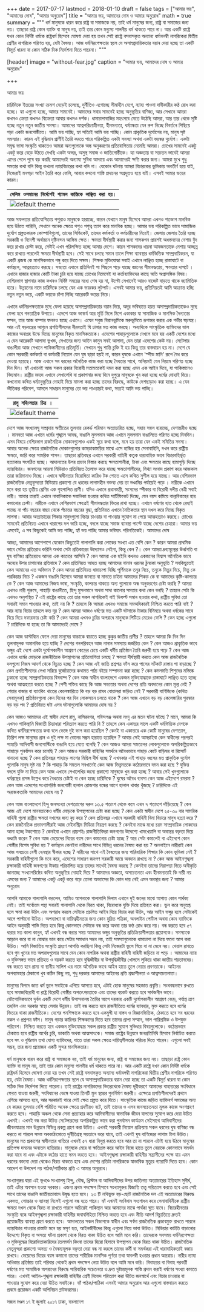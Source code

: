 +++
date = 2017-07-17
lastmod = 2018-01-10
draft = false
tags = ["আমার ভয়", "আমাদের দোষ", "আমার অনুরোধ"]
title = "আমার ভয়, আমাদের দোষ ও আমার অনুরোধ"
math = true
summary = """
ধর্ম মানুষকে ধারন করে রাষ্ট্র বা সমাজকে নয়, তাই ধর্ম মানুষের জন্য, রাষ্ট্র বা সমাজের জন্য নয়। তাছাড়া রাষ্ট্র কোন ব্যাক্তি বা মানুষ নয়, তাই তার কোন মন্যুস্য পালনীয় ধর্ম থাকতে পারে না। আর একটি রাষ্ট্রে যখন কোন নির্দিষ্ট ধর্মকে রাষ্ট্রধর্ম হিসেবে ঘোষণা দেয়া হয় তখন সেই রাষ্ট্রে বসবাসকৃত অন্যান্য ধর্মাবলম্বী নাগরিকেরা দ্বিতীয় শ্রেণীর নাগরিকে পরিণত হয়, যেটা বৈষম্য। আজ ধর্মনিরপেক্ষতার স্থলে যে অসাম্প্রদায়িকতার বয়ান দেয়া হচ্ছে তা একটি বিমূর্ত ধারনা যা কোন সঠিক দিক নির্দেশনা দিতে পারেনা। 
"""

[header]
image = "without-fear.jpg"
caption = "আমার ভয়, আমাদের দোষ ও আমার অনুরোধ"

+++

আমার ভয়

চারিদিকে ইতরের সংখ্যা ক্রমশ বেড়েই চলেছে, দুর্নীতিও এগোচ্ছে সীমাহীন বেগে, ন্যায্য পাওনা দাবীকারীর কণ্ঠ রোধ করা হচ্ছে। হ্যা এগুলো হচ্ছে, আমার সামনেই। আমাদের সবার সামনেই হচ্ছে অনুভূতির বাণিজ্য, আর সেখানে আমরা কখনও ক্রেতা কখনও বিক্রেতা আবার কখনও দর্শক। ধামাচাপাবাজির মহৎসবে মেতে উঠেছি আমরা, আর তার থেকে সৃষ্টি হচ্ছে নতুন নতুন জাতীয় সমস্যা। আমাদের আত্নপরিচয়হীনতা, হীনমন্যতা, ধর্ম্যান্ধতা যেন রুপ নিচ্ছে বিবর্তনে পিছিয়ে পড়া একটা জনগোষ্ঠীতে। আমি ভয় পাচ্ছি, হ্যা সত্যিই আমি ভয় পাচ্ছি। কোন প্রাকৃতিক দুর্যোগের নয়, মানুষ সৃষ্ট সমস্যার। কারন এই বুদ্ধিমান প্রাণীই তৈরি করতে পারে পরিকল্পিত একটা সমস্যা অথবা একটা ভয়ঙ্কর দুর্যোগ। একটা সমৃদ্ধ ভাষা সংস্কৃতি থাকতেও আমরা অন্যগুলোকে অন্ধ অনুকরণের প্রতিযোগিতায় নেমেছি আমরা। চোখের সামনেই একটু একটু করে বেড়ে উঠতে দেখছি একটা অভদ্র, অসুস্থ সমাজ ও জাতিগোষ্ঠীকে। হ্যা অজ্ঞতায় বা সচেতন ভাবেই আমরা এদের পেলে পুষে বড় করছি আমাদেরই অন্যায্য সুবিধা আদায়ে এবং আমাদেরই ক্ষতি করার জন্য। আমরা মুখে শুধু সমতার কথা বলি কিন্তু কখনো ন্যায়বিচারের কথা বলি না। যেকোন ঘটনায় আমরা বিচারকের ভুমিকায় অবতীর্ণ হয়ে যাই, নিজেরাই মনগড়া আইন তৈরি করে ফেলি, আবার কখনো শাস্তি প্রদানের অগ্রদুতও হয়ে যাই। এসবই আমার ভয়ের কারন।

| `সেলিম ওসমানের নির্দেশেই শ্যামল কান্তিকে লাঞ্ছিত করা হয়।` |
| --- |
| ![default theme](https://bn.sajal.info/img/shyamal.jpg)| 

আজ সফলতার প্রতিযোগিতায় পশুরাও মানুষকে হারাচ্ছে, কারন যেখানে মানুষ হিসেবে আমরা এখনও শতভাগ মানবিক হয়ে উঠতে পারিনি, সেখানে অনেক ক্ষেত্রে পশুও পশুত্ব ত্যাগ করে মানবিক হচ্ছে। আমার ভয় পরিকল্পিত ভাবে সামাজিক দুর্যোগ প্রস্তুতকারক কোম্পানিগুলো, তাদের সিন্ডিকেট, তাদের কর্মকর্তা ও কর্মচারীদের নিয়েই। জেলায় জেলায় তৈরি হচ্ছে সরকারী ও বিদেশী অর্থায়নে দৃষ্টিনন্দন আফিম ক্ষেত। ক্ষমতা দীর্ঘস্থায়ী করার জন্য শাসকগন প্রায়শই অধস্তনদের নেশায় বুঁদ করে রাখার চেস্টা করে, সেটাই এখন পরিলক্ষিত হচ্ছে আমার দেশে। কারন শাসকদের ধারনা আমজনতাকে নেশায় আচ্ছন্ন করে রাখতে পারলেই ক্ষমতা দীর্ঘস্থায়ী হবে। সেই সাথে চলছে সমান তালে শিক্ষা ব্যাবস্থার ধর্মভিত্তিক সাম্প্রদায়িকরন, যা একটি প্রজন্ম কে মানসিকভাবে পঙ্গু করে দিতে সক্ষম। শিক্ষক মুক্তিযোদ্ধা সবাই এখানে লাঞ্ছিত হচ্ছে রাস্তাঘাটে বা কর্মস্থলে, আত্নহত্যাও করছে। সভ্যতা এখানে প্রতিদিনই পা পিছলে পড়ে যাচ্ছে জ্ঞানের সীমাবদ্ধতায়, ক্ষমতার দাপটে । এখানে হাজার হাজার কোটি টাকা চুরি হয়ে যাচ্ছে চোখের নিমেষেই যা কর্তাব্যাক্তিদের কাছে অতি অপ্রাসঙ্গিক বিষয়। বেশিরভাগ স্থাপনার কাজ কখনও নির্দিষ্ট সময়ের মধ্যে শেষ হয় না, উল্টো সেখানেই আরও বাজেট বাড়তে থাকে জ্যামিতিক হারে। উন্নয়নের নামে চারিদিকে চলছে যেন এক ভয়ংকর লুটপাট। এসবই আমার ভয়, প্রতিনিয়তই আমি আক্রান্ত হচ্ছি নতুন নতুন ভয়ে, একটি ভয়কে চাঁপা দিচ্ছি আরেকটি ভয়ের নিচে।


এখানে ধর্মনিরপক্ষতাকে মুছে ফেলা হয়েছে অসাম্প্রদায়িকতার বয়ান দিয়ে, অদূর ভবিষ্যতে হয়ত অসাম্প্রদায়িকতাকেও মুছে ফেলা হবে গনতান্ত্রিক উপায়ে। এদেশে আজ ভাস্কর্য আর মূর্তি মিলে মিশে একাকার যা সামাজিক ও মানসিক দৈন্যতার ফসল, তার আজ বাম্পার ফলনও হচ্ছে এখানে। এযেন সবুজ বিরানভূমিকে মরুভূমিতে রূপান্তর করার এক গভীর ষড়যন্ত্র। আর এই ষড়যন্ত্রের আগুনে প্রগতিশীলদের নীরবতাই ঘি ঢালার মত কাজ করছে। অন্যদিকে সাংস্কৃতিক ব্যাক্তিদের ভাল কাজের অনাগ্রহ উস্কে দিচ্ছে মানুষের বিকৃত মানসিকতাকে। এদেশের পাহাড়গুলোকে দেখলে মনে হয় একটি দেশের মধ্যে এ যেন আরেকটি আলাদা ভুখন্ড, সেখানের জন্য আইন কানুন সবই আলাদা, যেন তারা এদেশের কেউ নয়। সেটেলার বাঙালীরা আজ সেখানে পাকিস্তানীদের প্রতিমূর্তি। সেখানে শুধু শান্তি চুক্তি ই হয় কিন্তু তার বাস্তবায়ন হয় না। দেশে যে কোন সরকারী কর্মকর্তা বা কর্মচারী নিয়োগ যেন ঘুষ ছাড়া হয়ই না, কারন ঘুষকে এখানে 'স্পীড মানি' রূপে বৈধ করে দেওয়া হয়েছে। আজ এখানে সব ধরনের অনৈতিক কাজ করা হচ্ছে বৈধতার সাথে, অনিয়মই যেন নিয়মে পরিণত হচ্ছে দিন দিন। হ্যাঁ এখানেই আজ সকল প্রকার বিরোধী মতামতকেই দমন করা হচ্ছে এমন এক আইন দিয়ে, যা পাকিস্তানেও বিদ্যমান। রাষ্ট্রীয় মদদে এখানে লেখালেখি বা প্রকাশনার জন্য দিনে দুপুরে মানুষকে খুন করা হচ্ছে ধর্মের দোহাই দিয়ে। কখনোবা কথিত ধর্ম্যানুভূতির দোহাই দিয়ে মামলা করা হচ্ছে তাদের বিরুদ্ধে, কাউকে দেশছাড়াও করা হচ্ছে। এ যেন ভীতিকর পরিবেশ, আসলে সাধারন মানুষের তো ভয় পাওয়ারই কথা, সত্যই আমি ভয় পাচ্ছি।


| `রামু সহিংসতার চিত্র ।` |
| --- |
| ![default theme](https://bn.sajal.info/img/ramu-vandalism.jpg)|

দেশে আজ সংখ্যালঘু সম্প্রদায় অতীতের তুলনায় রেকর্ড পরিমান অত্যাচারিত হচ্ছে, সহায় সম্বল হারাচ্ছে, দেশান্তরীও হচ্ছে । মানবতা আজ এখানে ধর্মের শৃঙ্খলে আবদ্ধ, বাঙালি মুসলমান আজ এখানে মুসলমান বাঙালিতে পরিণত হচ্ছে দিনদিন। এসব বিষয়ে বেশিরভাগ রাজনৈতিক দোকানগুলোও একই সূরে কথা বলে, মনে হয় তারা যেন একই সমিতির সদস্য। আবার অনেক ক্ষেত্রে রাজনৈতিক দোকানগুলোর কামড়াকামড়ির মাঝে এসে হাজির হয় সেনাবাহিনি, দখল করে রাষ্ট্রীয় ক্ষমতা, জারি করে সামরিক শাসন। তাছাড়া প্রতিবছর এখানে সরকারী বাহিনী কতৃক ধারাবাহিক ভাবে বিচারবহির্ভূত হত্যাকাণ্ড সংগঠিত হচ্ছে। আদালতের উপর প্রভাব বিস্তার করছে ক্ষমতাশালীরা, টাকা এবং ক্ষমতার কাছে হামাগুড়ি দিচ্ছে ন্যায়বিচার। জনগনের আয়না মিডিয়াও প্রতিনিয়ত তৈলাক্ত করে যাচ্ছে ক্ষমতাশালীদের, মিথ্যা সংবাদ প্রকাশ করে আজকাল তারা জরিমানাও দিচ্ছে। এখানে স্বাধীনতার বিরোধিতা কারিও টক শোতে এসে কথিত সুশীল হয়ে যাচ্ছে। আর বেশিরভাগ রাজনৈতিক নেতৃবৃন্দতো মিডিয়ায় প্রকাশ্যে যে ধরনের লাগামহীন বক্তব্য দেয় তা ভণ্ডামির পর্যায়েই পড়ে । নারীকে এখানে মনে করা হয় তৃতীয় শ্রেণির এক গৃহপালিত প্রাণী। যদিও এখানে প্রধানমন্ত্রী, সংসদের স্পীকার বা বিরোধী দলীয় নেত্রী সবাই নারী। আবার তারাই এখানে নাবালিকাকে সবালিকা হওয়ার কথিত সার্টিফিকেট দিচ্ছে, যেন বয়স কমিয়ে বাল্যবিবাহের হার কমানোর চেস্টা। নারীকে এখানে বেশিরভাগ ক্ষেত্রেই সীমাবদ্ধতার ভিতর রাখা হচ্ছে। এখানে ধর্ষণের হাত থেকে রেহাই পাচ্ছে না পাঁচ বছরের বাচ্চা থেকে পঁচাত্তর বছরের বৃদ্ধা, প্রতিনিয়ত এখানে নৈতিকতার স্থান দখল করে নিচ্ছে বিকৃত লালসা। আবার অত্যাচারের শিকার মানুষগুলো বিচার চাওয়ার বা পাওয়ার সুযোগ না পেয়ে আত্মহত্যাও করছে। চোখের সামনেই প্রতিনিয়ত এখানে খারাপের দল ভারি হচ্ছে, বদলে যাচ্ছে সমাজ ব্যাবস্থা পাল্টে যাচ্ছে দেশের চেহারা। আমার ভয় এসবেই, এ সব কিছুকেই আমি ভয় পাচ্ছি, হ্যাঁ ভয় পাচ্ছি আমার ভবিষ্যৎ পরিনতিকেই।
আমাদের দোষ


আচ্ছা, আমাদের আশেপাশে যেকোন কিছুতেই গালাগালি করা লোকের সংখ্যা এত বেশি কেন ? কারন আমরা প্রাথমিক ভাবে সেটার প্রতিরোধ করিনি অথবা সেটা প্রতিকারের উদ্যোগও নেইনা, কিন্তু কেন ?। কেন আমরা দ্রব্যমূল্যের ঊর্ধ্বগতি বা ঘুষ বাণিজ্য প্রতিরোধে আমরা এক কাতারে আসিনি ? কেন আমরা এক হইনি কখনও একজনের বিশ্বাস অনৈতিক ভাবে অন্যের উপর চাপানোর প্রতিবাদে ? কেন প্রতিনিয়ত আহত হচ্ছে আমাদের নানান ধরনের ঠুনকো অনুভূতি ? সবকিছুতেই কেন আমাদের এত অভিমান ? কেন আমরা প্রতিনিয়ত ধামাচাপা দিচ্ছি পূর্ণিমাকে তনুর নিচে, তনুকে মিতুর নিচে, মিতু কে পরকিয়ার নিচে ? একজন বাঙালি হিসেবে আমরা জানতে বা মানতে চাইনা আমাদের শিকড় কে বা আমাদের কৃষ্টি-কালচার কে ? কেন আজ আমাদের নিজস্ব ভাষা, সংস্কৃতি, কালচার থাকতে অন্য গুলোকে অন্ধ অনুকরণের চেষ্টা করছি ? আমরা এখনও নারী পুরুষে, পাহাড়ি বাঙালীতে, হিন্দু মুসলমানে অথবা সাদা কালোর সমতার কথা কেন বলছি ? তাহলে সেটা কি এখনও অনুপস্থিত ? এই রাষ্ট্রের কাছে তো তার সকল নাগরিকেই বাই ডিফল্ট সমান হওয়ার কথা, রাষ্ট্রীয় সুবিধা তো সবারই সমান পাওয়ার কথা, তাই নয় কি ? তাহলে কি আমরা এখনও সমাজে সমঅধিকারই নিশ্চিত করতে পারি নাই ? আর ন্যায় বিচার তাহলে কত দূর ? কেন আমরা আজও ধর্ষণের মত একটি ঘটনাকে টাকার বিনিময়ে অথবা ধর্ষকের সাথে বিয়ে দিয়ে দফারফার চেষ্টা করি ? কেন আমরা এখনও চুরির অপরাধে মানুষকে পিটিয়ে মেরেও ফেলি ? কেন হচ্ছে এগুলো ? চারিদিকে যা হচ্ছে তা কি আমাদেরই দোষে ?


কেন আজ ডাস্টবিনে ফেলে দেয়া মানুষের বাচ্চাকে বাচাতে হচ্ছে কুকুর জাতীয় প্রাণীর ? তাহলে আমরা কি দিন দিন তুলনামূলক অমানবিক হয়ে যাচ্ছি ? দেশের গনপরিবহন আজ নানান সমস্যায় জর্জরিত কেন ? কেন আজও প্রাকৃতিক ভাবে ভঙ্গুর এই দেশে একটা দুর্যোগকালীন আশ্রয়ণ কেন্দ্রের চেয়ে একটি ধর্মীয় প্রতিষ্ঠান তৈরি জরুরী হয়ে পড়ে ? কেন আজ এখানে ধর্মের মোড়কে রাজনীতিকে উপস্থাপনের প্রতিযোগিতা চলছে ? ক্ষমতা দীর্ঘস্থায়ী করতে কেন আজ রাজনৈতিক দলগুলো নিজস্ব আদর্শ থেকে বিচ্যুত হচ্ছে ? কেন আজ এই জাতি প্রশ্নপত্র ফাঁস করে পাসের সর্টকাট রাস্তায় পা বাড়াচ্ছে ? কেন প্রগতিশীলদের লেখা সরিয়ে বুর্জোয়াদের কথামত পাঠ্য বইয়ে সম্পাদনা করা হচ্ছে ? কেন কমলমতি শিশুদের মস্তিষ্কে ঢুকানো হচ্ছে সাম্প্রদায়িকতার বিষবাষ্প ? কেন আজ স্বাধীন বাংলাদেশে একজন মুক্তিযোদ্ধাকে রাস্তাঘাটে লাঞ্ছিত হতে হচ্ছে অথবা আত্মহত্যা করতে হচ্ছে ? পেশী শক্তির কাছে কি আজ সভ্যতার অথবা দেশের প্রতি অবদানের কোন মূল্য নেই ? শেয়ার বাজার বা ব্যাংকিং খাতের কেলেঙ্কারিতে কি বড় বড় রাঘব বোয়ালরা জড়িত নেই ? সরকারী বাণিজ্যিক (কথিত সেবামূলক) প্রতিষ্ঠানগুলো কেন দিনের পর দিন লোকসানে চলতে থাকে ? কেন আজ এখানে বড় বড় কেলেঙ্কারির পুরস্কার বড় বড় পদ ? প্রতিনিয়ত ঘটা এসব ঘটনাগুলোকি আমাদের দোষ নয় ?


কেন আজও আমাদের এই স্বাধীন দেশে রামু, নাসিরনগর, গবিন্দগঞ্জ অথবা লংদু এর মতন ঘটনা ঘটছে ? মানে, আমরা কি এখনও পাকিস্থানি দ্বিজাতী চিন্তাধারা পরিত্যাগ করতে পারি নি ? তাহলে কেন একাত্তর সালে একটি ধর্মভিত্তিক দেশকে কথিত ধর্মনিরপেক্ষতার কথা বলে ভেঙ্গে দুই ভাগ করা হয়েছিল ? কেনই বা একাত্তরে এক কোটি মানুষের দেশত্যাগ, তিরিশ লক্ষ মানুষের প্রান ও দুই লক্ষ মা বোনের সম্ভ্রম হারাতে হয়েছিল ? আবার সেই আমরাইবা কেন স্বাধীনের পরপরই পাহাড়ি আদিবাসী জনগোস্টিকে বাঙালি হয়ে যেতে বলেছি ? কেন আজও আমরা সমতলের লোকগুলোকে অপরিকল্পিতভাবে পাহাড়ে পুনর্বাসন করে চলেছি ? কেন আজও সরকারী বাহিনির সমর্থনে অবৈধভাবে পাহাড় কেটে বাড়িঘর বা রিসোর্ট বানানো হচ্ছে ? কেন প্রতিবছর পাহাড়ে লাশের মিছিল দীর্ঘ হচ্ছে ? এখনকার এই পাহাড় ধ্বসের মত প্রাকৃতিক দুর্যোগ গুলোকি মানুষ সৃষ্ট নয় ? কি পাহাড় কি সমতল সবখানেই কেন আজ ভিন্নমতকে কঠোরভাবে দমন করা হছে ? যুক্তির বদলে যুক্তি না দিয়ে কেন আজ এখানে লেখালেখির জন্যে প্রকাশ্যে মানুষকে খুন করা হচ্ছে ? আবার সেই খুনগুলোকে ধর্মগ্রন্থের প্রসঙ্গ উল্লেখ করে বৈধতার চেষ্টাই বা কেন হচ্ছে চারিদিকে ? ঘুষের অবৈধ ব্যবসা কেন আজ এইদেশে রমরমা ? কেন আজ এদেশের সংখ্যাগরিষ্ঠ জনগোষ্ঠী হালাল রোজগার বন্ধের আগে হালাল খাবার খুঁজছে ? চারিদিকে এই অরাজকতাকি আমাদের দোষে নয় ? 



কেন আজ বাংলাদেশে হিন্দু জনসংখ্যা দেশত্যাগের দরুন ১৩.৫ শতাংশ থেকে কমে এখন ৭ শতাংশে দাঁড়িয়েছে ? কেন আজ এই দেশে মানবতাকেও ধর্মীয় মোড়কে উপস্থাপনের চেষ্টা করা হচ্ছে ? কেন একটা স্বাধীন দেশে ২৫-৩০ বার সামরিক বাহিনী গুলো রাষ্ট্রীয় ক্ষমতা দখলের জন্য ক্যু করে ? কেন প্রতিবছর এখানে সরকারী বাহিনী বিনা বিচারে মানুষ হত্যা করে ? কেন রাজনৈতিক প্রভাবশালীরাই আজ মেইনস্ট্রিম মিডিয়া নিয়ন্ত্রণ করছে ? কেনইবা মাঝে মধ্যে চরম সাম্প্রদায়িক লোকদের আনা হচ্ছে টকশোতে ? কেনইবা এখানে প্রায়শইঃ রাজনীতিবিদরা জনগণের উদ্দেশ্যে খামখেয়ালি বা অবান্তর বক্তৃতা দিয়ে ভণ্ডামি করেন ? কেন আজ মেয়েদের বিয়ের বয়স কেন কমানোর চেষ্টা হচ্ছে ? আর সেটা কমালেই বা এইদেশে কোন গোষ্ঠীর বিশেষ সুবিধা হয় ? কর্মস্থলে কেনইবা নারীদের সাথে বিভিন্ন ধরনের বৈষম্য করা হয় ? অনলাইনে নারীরাই কেন আজ সবচেয়ে বেশী হেনস্থার স্বীকার হচ্ছে ? নারীদের সাথে এই বৈষম্যের জন্য পারিবারিক শিক্ষার কি কোন ভূমিকা নেই ? সরকারী বাহিনীগুলো কি মনে করে, এদেশের সাধারণ জনগণ সরকারী আয়ে অবদান রাখছে না ? কেন আজ আইনশৃঙ্খলা রক্ষাকারী বাহিনী জনগণের টাকায় পরিচালিত হয়ে তাদের সাথেই বৈষম্য করছে ? কেনইবা তাদের নিরাপত্তা দিতে অস্বীকৃতি জানাচ্ছে সংখ্যাগরিষ্ঠের কথিত অনুভূতির দোহাই দিয়ে ? আমাদের অজ্ঞতা, অসচেতনতা এবং হীনমন্যতাই কি দায়ী নয় এসবের জন্য ? আমাদের একটু একটু করে গড়ে তোলা অভ্যাসের কি কোন দায় নেই এমন অবস্থার জন্য ?
আমার অনুরোধ


আপনি আমাকে গালাগালি করলেন, আমিও আপনাকে গালাগালি দিলাম এখানে দুই জনের মাঝে আপাত কোন পার্থক্য নেই। তাই সর্বোত্তম পন্থা সবারই গালাগালি থেকে বিরত থাকা, বিরোধকে যুক্তি দিয়ে প্রতিহত করা। ভুল করে অনুতপ্ত হলে ক্ষমা করা উচিৎ এবং অপরাধ করলে সেটাকে প্রচলিত আইন দিয়ে বিচার করা উচিৎ, আর আইন ভঙ্গুর হলে সেটাকেই আগে পাল্টানো উচিত। অপব্যাখ্যা বা দায়িত্বহীনতার জন্য কোন মুদ্রিত পত্রিকা, অনলাইন পোর্টাল অথবা কোন ব্যাক্তিকে আইন অনুযায়ী শাস্তি দিতে হবে কিন্তু কোনভাবে সেটাকে বন্ধ করে অথবা তার কণ্ঠ রোধ করে নয়। বন্ধ করতে হবে ৫৭ ধারার মত কালা কানুন, হ্যাঁ এখনই বন্ধ করার সময় আমাদের ভঙ্গুর অনুভূতির প্রতিক্রিয়াশীলতার প্রয়োগকে। সমস্যাকে আড়াল করে বা না বোঝার ভান করে সেটার সমাধান সম্ভব নয়, তাই সমস্যাগুলোকে ধামাচাপা না দিয়ে ফলো আপ করা উচিত। আমি বিজাতিয় সংস্কৃতি গ্রহণে আপত্তি করছিনা কিন্তু সেটা নিজেরটা ভুলে গিয়ে বা না মেনে নয়। খেয়াল রাখতে হবে গুম খুনের মত অপরাধগুলোর সাথে যেন কোন নাগরিক অথবা রাষ্ট্রীয় বাহিনী বাহিনী জড়িয়ে না পড়ে । আমাদের ন্যায় ও যুক্তিসঙ্গত ভাবে প্রতিহত ও বয়কট করতে হবে বুদ্ধিজীবীর বা উপবুদ্ধিজীবীর খোলসে লুকিয়ে থাকা জাতীয় শয়তানদের। বন্ধ করতে হবে গ্রাম্য বা স্থানীয় সালিশ এর নামে অনৈতিক ভাবে আইন হাতে তুলে নেয়ার প্রবণতাকে। আইনের অপব্যাবহার ঠেকানো খুব কঠিন কিছু নয়, শুধু দরকার আমাদের আইনের প্রতি শ্রদ্ধাশীলতা ও আত্নসচেতনাতা।


মানুষের বিপদে জাত ধর্ম ভুলে সবাইকে এগিয়ে আসতে হবে, এটাই হোক মানুষের সহজাত প্রবৃত্তি। সংঘবদ্ধভাবে রুখতে হবে সমাজবিরোধী বা রাষ্ট্র বিরোধী গোষ্ঠীর অপতৎপরতাকে এবং তাদের বয়কট করতে হবে সার্বজনীন ভাবে। ভৌগোলিকভাবে দুর্বল একটি দেশে ধর্মীয় উপাসনালয় তৈরির আগে দরকার একটি দুর্যোগকালীন আশ্রয়ণ কেন্দ্র, পর্যাপ্ত ত্রাণ তহবিল এবং দরকার স্বাস্থ্য সেবার উন্নয়ন। তাই বন্ধ করতে হবে রাজনীতিতে ধর্মের ব্যাবহার, মুক্ত করতে হবে ধর্মের ভিতরে থাকা রাজনীতিকে। দেশের গনশিক্ষাকে করতে হবে একমুখী যা বাস্তব ও বিজ্ঞানভিত্তিক, ঠেকাতে হবে সব ধরনের নকল ও প্রশ্নপত্র ফাঁস। মানুষ গড়ার কারিগর শিক্ষকদের দিতে হবে তাদের প্রাপ্য সম্মান, ভাল পারিশ্রমিক ও উপযুক্ত পরিবেশ। নিশ্চিত করতে হবে একজন মুক্তিযোদ্ধার সকল প্রকার রাষ্ট্রীয় সুযোগ সুভিধার বিষয়গুলোকে। কঠোরভাবে ঠেকাতে হবে রাষ্ট্রীয় অর্থের চুরি, ডাকাতি অথবা আত্মসাৎকে। সমাজ রাষ্ট্রের উন্নয়নে জনপ্রতিনিধি হিসাবে নির্বাচিত করতে হবে সৎ ও বুদ্ধিমান তথা যোগ্য  ব্যাক্তিদের, যাতে তারা সকল ক্ষেত্রে দায়িত্বশীলতার পরিচয় দিতে পারেন। এগুলো সবই সম্ভব, তার জন্য প্রয়োজন একটি সুন্দর মানসিকতার।


ধর্ম মানুষকে ধারন করে রাষ্ট্র বা সমাজকে নয়, তাই ধর্ম মানুষের জন্য, রাষ্ট্র বা সমাজের জন্য নয়। তাছাড়া রাষ্ট্র কোন ব্যাক্তি বা মানুষ নয়, তাই তার কোন মন্যুস্য পালনীয় ধর্ম থাকতে পারে না। আর একটি রাষ্ট্রে যখন কোন নির্দিষ্ট ধর্মকে রাষ্ট্রধর্ম হিসেবে ঘোষণা দেয়া হয় তখন সেই রাষ্ট্রে বসবাসকৃত অন্যান্য ধর্মাবলম্বী নাগরিকেরা দ্বিতীয় শ্রেণীর নাগরিকে পরিণত হয়, যেটা বৈষম্য। আজ ধর্মনিরপেক্ষতার স্থলে যে অসাম্প্রদায়িকতার বয়ান দেয়া হচ্ছে তা একটি বিমূর্ত ধারনা যা কোন সঠিক দিক নির্দেশনা দিতে পারেনা। তাই রাষ্ট্রের নাগরিকদের ভিতরথেকে বৈষম্য দূরীকরণে আমাদের বাহাত্তরের সংবিধানে ফেরত যাওয়া জরুরী, সংবিধানের ভেঙ্গে যাওয়া তিনটি মুল স্থম্ভের পুনর্নির্মাণ জরুরী। এক্ষেত্রে প্রগতিশীলদেরই প্রথমে এগিয়ে আসতে হবে, আর সরকারই পারে সেই ক্ষেত্র প্রস্তুত করে দিতে। সাংস্কৃতিক কাজে জড়িত ব্যাক্তিবর্গ সমাজের অন্য যে কারুর তুলনায় বেশি পরিচিত অনেক ক্ষেত্রে গ্রহণীয়ও বটে, তাই তাদের ও এসব জনসচেতনতা মূলক কাজে অংশগ্রহণ করতে হবে। পাহাড়ি অঞ্চল থেকে সেনা প্রত্যাহার করে আদিবাসীদের স্বাভাবিক জীবন যাপনের সুযোগ করে দেয়া উচিত এখনই। এখনই বন্ধ করা উচিত সেটেলারদের অপরিকল্পিত ভাবে করা পুনর্বাসন কার্যক্রম সেইসাথে আদিবাসীদের জীবনযাত্রার মান উন্নয়নে বিভিন্ন প্রকল্প গ্রহণ করা উচিত। এখনই সরকারী নিয়োগ প্রক্রিয়ায় সকল ধরনের ঘুষ বাণিজ্য বন্ধ করতে না পারলে সমস্ত অবকাঠামোতে দুর্নীতিগ্রস্থ সয়তানে ভরে যাবে, তাই এখনই ঘুষ বাণিজ্যের লাগাম টানা উচিত। মানুষের মত প্রকাশের স্বাধীনতার খাতিরে এখনই ৫৭ ধারা বিলুপ্ত করতে হবে আর তা না পারলে এটাই হয়ে উঠবে মানুষের প্রতিপক্ষ দমনের অন্যতম হাতিয়ার। মানুষকে মেরে বা ক্ষতিগ্রস্ত করে আইন নিজে হাতে তুলে নেয়াকে কোনভাবে সমর্থন করা যাবে না এবং এটাকে কঠোর হাতে দমন করতে হবে। আইনশৃঙ্খলা রক্ষাকারী বাহিনীর সন্ত্রাসীদের পক্ষে যায় এমন ধরনের বক্ত্যব্য দেয়া থেকেও বিরত থাকতে হবে এবং দেশের প্রতিটা নাগরিককে স্বাভাবিক মৃত্যুর গ্যারান্টি দিতে হবে। কোন আদেশ বা উপদেশ নয় পাঠক/পাঠিকার প্রতি এ আমার অনুরোধ।


সংখ্যাগুরুর দ্বারা এই ভূখণ্ডে সংখ্যালঘু হিন্দু, বৌদ্ধ, খ্রিস্টান বা আদিবাসীদের উপর জাতিগত অত্যাচারের ইতিহাস সুদীর্ঘ, তাই এটার অবসান হওয়া দরকার। এজন্য প্রথম পদক্ষেপ হিসাবে সংখ্যাগুরুর দ্বিজাতি তত্ত্ব পরিত্যাগ করতে হবে এবং সেই সাথে তাদের বাঙালি জাতীয়তাবাদে উদ্বুদ্ধ হতে হবে। ২৩ টি নথিভুক্ত বড়-ছোট রাজনৈতিক দল এই অত্যাচারের বিরুদ্ধে একমত, সোচ্চার ও ব্যাবস্থা নিলেই এগুলো বন্ধ হতে পারে। হ্যাঁ এখনই সংবিধান সংশোধন করে সেনাবাহিনীকে রাষ্ট্রীয় ক্ষমতা দখল থেকে বিরত না রাখতে পারলে অচিরেই পাকিস্থান আর আমাদের মাঝে পার্থক্য ঘুচে যাবে। বিচারহীনতার সংস্কৃতি বন্ধে আইনশৃঙ্খলা রক্ষাকারী বাহিনীর জবাবদিহিতা নিশ্চিত করতে হবে এবং নীতি আদর্শ বিচ্যুতিতে দ্রুতই প্রয়োজনীয় ব্যাবস্থা গ্রহণ করতে হবে। আদালতের সকল বিভাগকে স্বাধীন এবং সর্বদা রাজনৈতিক প্রভাবমুক্ত রাখতে পারলে ন্যায়বিচার পাওয়ার রাস্তাটা মনে হয় মসৃণ হত, আইনজীবীদের কিন্তু এগুলো নিয়ে ভাবা উচিত। মিডিয়ার কাটতি বাড়ানোর উদ্দেশ্যে বিকৃত বা অসত্য ঘটনা প্রকাশ থেকে বিরত থাকা উচিত বলে আমি মনে করি। তাদেরকে সবসময় ধর্মনিরপেক্ষতা ও মুক্তিযুদ্ধের বিরোধিতাকারিদের তৈলমর্দন কিংবা তাদের হিরো হিসাবে উপস্থাপন থেকে বিরত থাকা উচিত। রাজনৈতিক নেতৃবৃন্দরা প্রকাশ্যে অসত্য ও বৈষম্যমূলক বক্তৃতা দেয়া বন্ধ না করলে তাদের কর্মী বা সমর্থকরা এই ধারাবাহিকতাই বজায় রাখবে। মেয়েদের বিয়ের বয়স কমানো তাদের শারীরিক মানসিক পূর্ণতা তথা স্বাবলম্বী হওয়ার প্রধান অন্তরায়। নারীর ন্যায্য অধিকার প্রতিষ্ঠায় তাই পরিবার থেকেই প্রথম পদক্ষেপ নেয়া উচিত বলে আমি মনে করি। বিবাহত্তর বা বিবাহ পরবর্তী ধর্ষণের মত সামাজিক অপরাধের বিরুদ্ধে পারিবারিক সচেতনতা ও দ্রুত দৃষ্টান্তমূলক শাস্তি প্রদান করাই ধর্ষণের সংখ্যা কমাতে পারে। এখনই আইন-শৃঙ্খলা রক্ষাকারী বাহিনীর শ্রেণী বিভেদ পরিত্যাগ করা উচিত জনস্বার্থে এবং বিচার চাওয়ার বা পাওয়ার সুযোগ করে দেয়া উচিত সবাইকে। হ্যাঁ পাঠক/পাঠিকা এসবই আমার অনুরোধ আর এগুলো বাস্তবায়ন করতে প্রথমে প্রয়োজন একটি অপিনিয়ন প্লাটফরমের।

সজল মণ্ডল
১৭ ই জুলাই ২০১৭
ঢাকা, বাংলাদেশ
